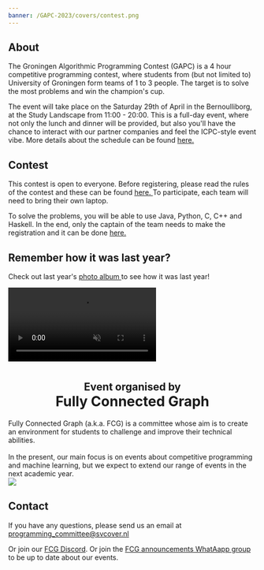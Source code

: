 ```yaml
---
banner: /GAPC-2023/covers/contest.png
---
```


## About

The Groningen Algorithmic Programming Contest (GAPC) is a 4 hour competitive programming contest, where students from (but not limited to) University of Groningen form teams of 1 to 3 people. The target is to solve the most problems and win the champion's cup.

The event will take place on the Saturday 29th of April in the Bernoulliborg, at the Study Landscape from 11:00 - 20:00. This is a full-day event, where not only the lunch and dinner will be provided, but also you'll have the chance to interact with our partner companies and feel the ICPC-style event vibe. More details about the schedule can be found <a href="https://fully-connected-graph.github.io/GAPC-2023/schedule/">
here.
</a>

## Contest

This contest is open to everyone. Before registering, please read the rules of the contest and these can be found <a href="https://fully-connected-graph.github.io/GAPC-2023/rules/">
here. </a> To participate, each team will need to bring their own laptop. 

To solve the problems, you will be able to use Java, Python, C, C++ and Haskell. In the end, only the captain of the team needs to make the registration and it can be done <a href="https://fully-connected-graph.github.io/GAPC-2023/registration/">
here. </a>

## Remember how it was last year?

Check out last year's
<a href="https://www.svcover.nl/photos/1522">
photo album
</a>
to see how it was last year!

<a href="https://www.svcover.nl/photos/1522"  style="overflow: hidden;">
    <video src="./gapc-2022-slideshow.mp4" autoplay muted loop>
    </video>
</a>

<div>
    <center>
        <h1>
            <span style="font-size:.75em;">
                Event organised by
            </span>
            <br/>
            Fully Connected Graph
        </h1>
    </center>

<div class="flex flex-col md:flex-row ">
<div>
Fully Connected Graph (a.k.a. FCG) is a committee whose aim is to create an environment for students to challenge and improve their technical abilities.
<br/><br/>
In the present, our main focus is on events about competitive programming and machine learning, but we expect to extend our range of events in the next academic year.
</div>
<div>
    <img src="/GAPC-2023/fcg-members.png">
</div>
</div>

</div>

## Contact 

If you have any questions, please send us an email at programming_committee@svcover.nl

Or join our [FCG Discord](https://discord.com/invite/JfzxyBHPsH). Or join the [FCG announcements WhatAapp group](https://chat.whatsapp.com/JynZLRD7yUr9f5OsQ1rzkb) to be up to date about our events.